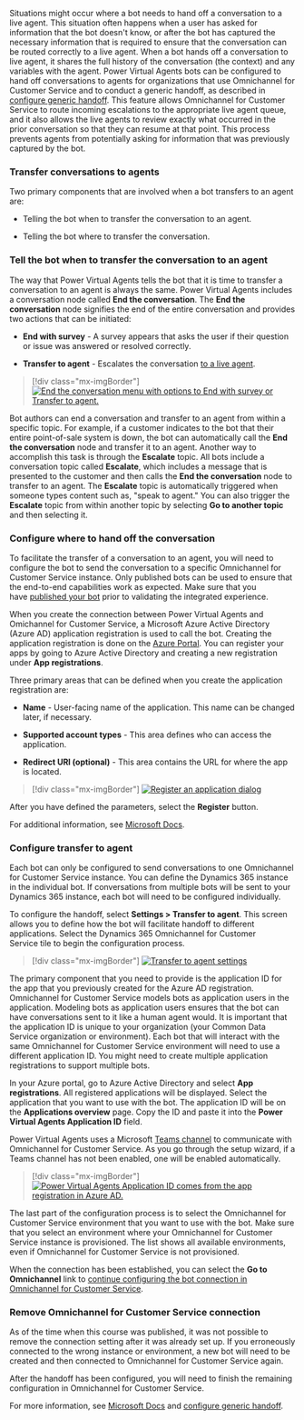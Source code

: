 Situations might occur where a bot needs to hand off a conversation to a live agent. This situation often happens when a user has asked for information that the bot doesn't know, or after the bot has captured the necessary information that is required to ensure that the conversation can be routed correctly to a live agent. When a bot hands off a conversation to live agent, it shares the full history of the conversation (the context) and any variables with the agent. Power Virtual Agents bots can be configured to hand off conversations to agents for organizations that use Omnichannel for Customer Service and to conduct a generic handoff, as described in [configure generic handoff](https://docs.microsoft.com/power-virtual-agents/configure-generic-handoff). This feature allows Omnichannel for Customer Service to route incoming escalations to the appropriate live agent queue, and it also allows the live agents to review exactly what occurred in the prior conversation so that they can resume at that point. This process prevents agents from potentially asking for information that was previously captured by the bot.

### Transfer conversations to agents

Two primary components that are involved when a bot transfers to an agent are:

- Telling the bot when to transfer the conversation to an agent.

- Telling the bot where to transfer the conversation.

### Tell the bot when to transfer the conversation to an agent

The way that Power Virtual Agents tells the bot that it is time to transfer a conversation to an agent is always the same. Power Virtual Agents includes a conversation node called **End the conversation**. The **End the conversation** node signifies the end of the entire conversation and provides two actions that can be initiated:

- **End with survey** - A survey appears that asks the user if their question or issue was answered or resolved correctly.

- **Transfer to agent** - Escalates the conversation [to a live agent](https://docs.microsoft.com/power-virtual-agents/advanced-hand-off/?azure-portal=true).

> [!div class="mx-imgBorder"]
> [![End the conversation menu with options to End with survey or Transfer to agent.](../media/3-1.png)](../media/3-1.png#lightbox)

Bot authors can end a conversation and transfer to an agent from within a specific topic. For example, if a customer indicates to the bot that their entire point-of-sale system is down, the bot can automatically call the **End the conversation** node and transfer it to an agent. Another way to accomplish this task is through the **Escalate** topic. All bots include a conversation topic called **Escalate**, which includes a message that is presented to the customer and then calls the **End the conversation** node to transfer to an agent. The **Escalate** topic is automatically triggered when someone types content such as, "speak to agent." You can also trigger the **Escalate** topic from within another topic by selecting **Go to another topic** and then selecting it.

### Configure where to hand off the conversation

To facilitate the transfer of a conversation to an agent, you will need to configure the bot to send the conversation to a specific Omnichannel for Customer Service instance. Only published bots can be used to ensure that the end-to-end capabilities work as expected. Make sure that you have [published your bot](https://docs.microsoft.com/power-virtual-agents/getting-started-deploy/?azure-portal=true) prior to validating the integrated experience.

When you create the connection between Power Virtual Agents and Omichannel for Customer Service, a Microsoft Azure Active Directory (Azure AD) application registration is used to call the bot. Creating the application registration is done on the [Azure Portal](https://portal.azure.com/?azure-portal=true). You can register your apps by going to Azure Active Directory and creating a new registration under **App registrations**.

Three primary areas that can be defined when you create the application registration are:

- **Name** - User-facing name of the application. This name can be changed later, if necessary.

- **Supported account types** - This area defines who can access the application.

- **Redirect URI (optional)** - This area contains the URL for where the app is located.

> [!div class="mx-imgBorder"]
> [![Register an application dialog](../media/3-2.png)](../media/3-2.png#lightbox)

After you have defined the parameters, select the **Register** button.

For additional information, see [Microsoft Docs](https://docs.microsoft.com/azure/active-directory/develop/howto-create-service-principal-portal#create-an-azure-active-directory-application/?azure-portal=true).

### Configure transfer to agent

Each bot can only be configured to send conversations to one Omnichannel for Customer Service instance. You can define the Dynamics 365 instance in the individual bot. If conversations from multiple bots will be sent to your Dynamics 365 instance, each bot will need to be configured individually.

To configure the handoff, select **Settings > Transfer to agent**. This screen allows you to define how the bot will facilitate handoff to different applications. Select the Dynamics 365 Omnichannel for Customer Service tile to begin the configuration process.

> [!div class="mx-imgBorder"]
> [![Transfer to agent settings](../media/3-3.png)](../media/3-3.png#lightbox)

The primary component that you need to provide is the application ID for the app that you previously created for the Azure AD registration. Omnichannel for Customer Service models bots as application users in the application. Modeling bots as application users ensures that the bot can have conversations sent to it like a human agent would. It is important that the application ID is unique to your organization (your Common Data Service organization or environment). Each bot that will interact with the same Omnichannel for Customer Service environment will need to use a different application ID. You might need to create multiple application registrations to support multiple bots.

In your Azure portal, go to Azure Active Directory and select **App registrations**. All registered applications will be displayed. Select the application that you want to use with the bot. The application ID will be on the **Applications overview** page. Copy the ID and paste it into the **Power Virtual Agents Application ID** field.

Power Virtual Agents uses a Microsoft [Teams channel](https://docs.microsoft.com/power-virtual-agents/getting-started-deploy/?azure-portal=true) to communicate with Omnichannel for Customer Service. As you go through the setup wizard, if a Teams channel has not been enabled, one will be enabled automatically.

> [!div class="mx-imgBorder"]
> [![Power Virtual Agents Application ID comes from the app registration in Azure AD.](../media/3-4.png)](../media/3-4.png#lightbox)

The last part of the configuration process is to select the Omnichannel for Customer Service environment that you want to use with the bot. Make sure that you select an environment where your Omnichannel for Customer Service instance is provisioned. The list shows all available environments, even if Omnichannel for Customer Service is not provisioned.

When the connection has been established, you can select the **Go to Omnichannel** link to [continue configuring the bot connection in Omnichannel for Customer Service](https://docs.microsoft.com/dynamics365/omnichannel/administrator/configure-bot-virtual-agent/?azure-portal=true).

### Remove Omnichannel for Customer Service connection

As of the time when this course was published, it was not possible to remove the connection setting after it was already set up. If you erroneously connected to the wrong instance or environment, a new bot will need to be created and then connected to Omnichannel for Customer Service again.

After the handoff has been configured, you will need to finish the remaining configuration in Omnichannel for Customer Service.

For more information, see [Microsoft Docs](https://docs.microsoft.com/dynamics365/omnichannel/administrator/configure-bot-virtual-agent/?azure-portal=true) and [configure generic handoff](https://docs.microsoft.com/power-virtual-agents/configure-generic-handoff/?azure-portal=true).
